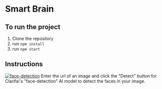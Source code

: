 # Smart Brain

## To run the project

1. Clone the repository
1. run `npm install`
1. run `npm start`


## Instructions
[![face-detection](https://clarifai.com/api/clarifai/main/models/face-detection/badge)](https://clarifai.com/clarifai/main/models/face-detection)
Enter the url of an image and click the "Detect" button for Clarifai's "face-detection" AI model to detect the faces in your image.
